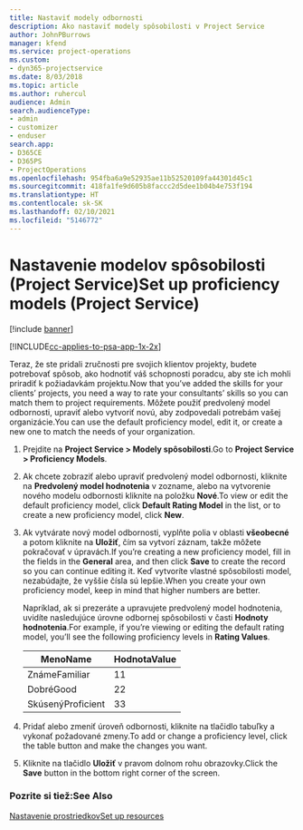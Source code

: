 ```yaml
---
title: Nastaviť modely odbornosti
description: Ako nastaviť modely spôsobilosti v Project Service
author: JohnPBurrows
manager: kfend
ms.service: project-operations
ms.custom:
- dyn365-projectservice
ms.date: 8/03/2018
ms.topic: article
ms.author: ruhercul
audience: Admin
search.audienceType:
- admin
- customizer
- enduser
search.app:
- D365CE
- D365PS
- ProjectOperations
ms.openlocfilehash: 954fba6a9e52935ae11b52520109fa44301d45c1
ms.sourcegitcommit: 418fa1fe9d605b8faccc2d5dee1b04b4e753f194
ms.translationtype: HT
ms.contentlocale: sk-SK
ms.lasthandoff: 02/10/2021
ms.locfileid: "5146772"
---
```

# <a name="set-up-proficiency-models-project-service"></a><span data-ttu-id="402b4-103">Nastavenie modelov spôsobilosti (Project Service)</span><span class="sxs-lookup"><span data-stu-id="402b4-103">Set up proficiency models (Project Service)</span></span>

[!include [banner](../includes/psa-now-project-operations.md)]

[!INCLUDE[cc-applies-to-psa-app-1x-2x](../includes/cc-applies-to-psa-app-1x-2x.md)]

<span data-ttu-id="402b4-104">Teraz, že ste pridali zručnosti pre svojich klientov projekty, budete potrebovať spôsob, ako hodnotiť váš schopnosti poradcu, aby ste ich mohli priradiť k požiadavkám projektu.</span><span class="sxs-lookup"><span data-stu-id="402b4-104">Now that you’ve added the skills for your clients’ projects, you need a way to rate your consultants’ skills so you can match them to project requirements.</span></span> <span data-ttu-id="402b4-105">Môžete použiť predvolený model odbornosti, upraviť alebo vytvoriť novú, aby zodpovedali potrebám vašej organizácie.</span><span class="sxs-lookup"><span data-stu-id="402b4-105">You can use the default proficiency model, edit it, or create a new one to match the needs of your organization.</span></span>  
  
1.  <span data-ttu-id="402b4-106">Prejdite na **Project Service > Modely spôsobilosti**.</span><span class="sxs-lookup"><span data-stu-id="402b4-106">Go to **Project Service > Proficiency Models**.</span></span>  
  
2.  <span data-ttu-id="402b4-107">Ak chcete zobraziť alebo upraviť predvolený model odbornosti, kliknite na **Predvolený model hodnotenia** v zozname, alebo na vytvorenie nového modelu odbornosti kliknite na položku **Nové**.</span><span class="sxs-lookup"><span data-stu-id="402b4-107">To view or edit the default proficiency model, click **Default Rating Model** in the list, or to create a new proficiency model, click **New**.</span></span>  
  
3.  <span data-ttu-id="402b4-108">Ak vytvárate nový model odbornosti, vyplňte polia v oblasti **všeobecné** a potom kliknite na **Uložiť**, čím sa vytvorí záznam, takže môžete pokračovať v úpravách.</span><span class="sxs-lookup"><span data-stu-id="402b4-108">If you’re creating a new proficiency model, fill in the fields in the **General** area, and then click **Save** to create the record so you can continue editing it.</span></span> <span data-ttu-id="402b4-109">Keď vytvoríte vlastné spôsobilosti model, nezabúdajte, že vyššie čísla sú lepšie.</span><span class="sxs-lookup"><span data-stu-id="402b4-109">When you create your own proficiency model, keep in mind that higher numbers are better.</span></span>  
  
     <span data-ttu-id="402b4-110">Napríklad, ak si prezeráte a upravujete predvolený model hodnotenia, uvidíte nasledujúce úrovne odbornej spôsobilosti v časti **Hodnoty hodnotenia**.</span><span class="sxs-lookup"><span data-stu-id="402b4-110">For example, if you’re viewing or editing the default rating model, you’ll see the following proficiency levels in **Rating Values**.</span></span>  
  
    |<span data-ttu-id="402b4-111">Meno</span><span class="sxs-lookup"><span data-stu-id="402b4-111">Name</span></span>|<span data-ttu-id="402b4-112">Hodnota</span><span class="sxs-lookup"><span data-stu-id="402b4-112">Value</span></span>|  
    |----------|-----------|  
    |<span data-ttu-id="402b4-113">Známe</span><span class="sxs-lookup"><span data-stu-id="402b4-113">Familiar</span></span>|<span data-ttu-id="402b4-114">1</span><span class="sxs-lookup"><span data-stu-id="402b4-114">1</span></span>|  
    |<span data-ttu-id="402b4-115">Dobré</span><span class="sxs-lookup"><span data-stu-id="402b4-115">Good</span></span>|<span data-ttu-id="402b4-116">2</span><span class="sxs-lookup"><span data-stu-id="402b4-116">2</span></span>|  
    |<span data-ttu-id="402b4-117">Skúsený</span><span class="sxs-lookup"><span data-stu-id="402b4-117">Proficient</span></span>|<span data-ttu-id="402b4-118">3</span><span class="sxs-lookup"><span data-stu-id="402b4-118">3</span></span>|  
  
4.  <span data-ttu-id="402b4-119">Pridať alebo zmeniť úroveň odbornosti, kliknite na tlačidlo tabuľky a vykonať požadované zmeny.</span><span class="sxs-lookup"><span data-stu-id="402b4-119">To add or change a proficiency level, click the table button and make the changes you want.</span></span>  
  
5.  <span data-ttu-id="402b4-120">Kliknite na tlačidlo **Uložiť** v pravom dolnom rohu obrazovky.</span><span class="sxs-lookup"><span data-stu-id="402b4-120">Click the **Save** button in the bottom right corner of the screen.</span></span>  
  
### <a name="see-also"></a><span data-ttu-id="402b4-121">Pozrite si tiež:</span><span class="sxs-lookup"><span data-stu-id="402b4-121">See Also</span></span>  
 [<span data-ttu-id="402b4-122">Nastavenie prostriedkov</span><span class="sxs-lookup"><span data-stu-id="402b4-122">Set up resources</span></span>](../psa/set-up-resources.md)
